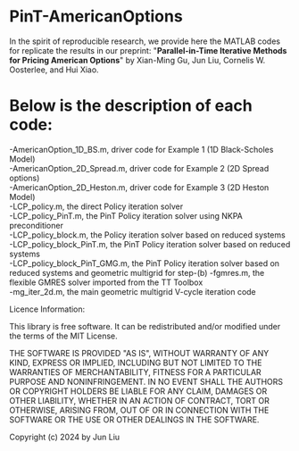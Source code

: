 # PinT-AmericanOptions
In the spirit of reproducible research, we provide here the MATLAB codes for replicate the results in our preprint:
"**Parallel-in-Time Iterative Methods for Pricing American Options**" by Xian-Ming Gu, Jun Liu, Cornelis W. Oosterlee, and Hui Xiao.

# Below is the description of each code:
  -AmericanOption_1D_BS.m, driver code for Example 1 (1D Black-Scholes Model)  
  -AmericanOption_2D_Spread.m, driver code for Example 2 (2D Spread options)  
  -AmericanOption_2D_Heston.m, driver code for Example 3 (2D Heston Model)  
  -LCP_policy.m, the direct Policy iteration solver  
  -LCP_policy_PinT.m, the PinT Policy iteration solver using NKPA preconditioner  
  -LCP_policy_block.m, the Policy iteration solver based on reduced systems  
  -LCP_policy_block_PinT.m, the PinT Policy iteration solver based on reduced systems  
  -LCP_policy_block_PinT_GMG.m, the PinT Policy iteration solver based on reduced systems and geometric multigrid for step-(b)
  -fgmres.m, the flexible GMRES solver imported from the  TT Toolbox  
  -mg_iter_2d.m, the main geometric multigrid V-cycle iteration code  
  
  

Licence Information:

This library is free software. It can be redistributed and/or modified under the terms of the MIT License.

THE SOFTWARE IS PROVIDED "AS IS", WITHOUT WARRANTY OF ANY KIND, EXPRESS OR IMPLIED, INCLUDING BUT NOT LIMITED TO THE WARRANTIES OF MERCHANTABILITY, FITNESS FOR A PARTICULAR PURPOSE AND NONINFRINGEMENT. IN NO EVENT SHALL THE AUTHORS OR COPYRIGHT HOLDERS BE LIABLE FOR ANY CLAIM, DAMAGES OR OTHER LIABILITY, WHETHER IN AN ACTION OF CONTRACT, TORT OR OTHERWISE, ARISING FROM, OUT OF OR IN CONNECTION WITH THE SOFTWARE OR THE USE OR OTHER DEALINGS IN THE SOFTWARE.

Copyright (c) 2024 by Jun Liu
